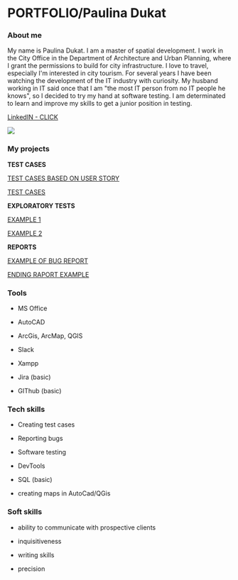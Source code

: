 # **PORTFOLIO/Paulina Dukat**

### About me

My name is Paulina Dukat. I am a master of spatial development. I work in the City Office in the Department of Architecture and Urban Planning, where I grant the permissions to build for city infrastructure. I love to travel, especially I'm interested in city tourism. For several years I have been watching the development of the IT industry with curiosity. My husband working in IT said once that I am "the most IT person from no IT people he knows", so I decided to try my hand at software testing. I am determinated to learn and improve my skills to get a junior position in testing. 

[LinkedIN - CLICK](www.linkedin.com/in/paulina-dukat-a5b52616b)

![](https://media.giphy.com/media/xFaOujGmCFHoI/giphy.gif)

### My projects

**TEST CASES**

[TEST CASES BASED ON USER STORY](https://docs.google.com/spreadsheets/d/1a5CcZHkxXNOqsvOUn6t_iRNmutyI7MzRRGe3EFDpcL8/edit?usp=sharing)

[TEST CASES ](https://docs.google.com/spreadsheets/d/1aJdtGjX23EDbuMYZd0WxBgJFTEXd28ce26LJ-b-C8TA/edit?usp=sharing)

**EXPLORATORY TESTS**

[EXAMPLE 1](https://docs.google.com/document/d/1leQafjG6w0TSUu7WEOSyP8hLsCNmrESgDq1Onno0lvg/edit?usp=sharing)

[EXAMPLE 2](https://docs.google.com/document/d/1CbSJ_kc7yGvm1VZ1YadWKeoKIE1_lpKVclB15Zu2AEI/edit?usp=sharing)

**REPORTS**

[EXAMPLE OF BUG REPORT](https://docs.google.com/document/d/1_U7dRavMEPdXdpny39uX4DJAGWdXxh4b-h3_sWoV1Ys/edit?usp=sharing)

[ENDING RAPORT EXAMPLE](https://docs.google.com/document/d/1TaioT1y4r_8HDZ-dIuCcO-L8V7ME7-nrGjqKv2-8GDk/edit?usp=sharing)

### Tools

- MS Office 

- AutoCAD

- ArcGis, ArcMap, QGIS

- Slack

- Xampp

- Jira (basic)

- GIThub (basic)

### Tech skills

- Creating test cases

- Reporting bugs

- Software testing

- DevTools

- SQL (basic)

- creating maps in AutoCad/QGis

### Soft skills

- ability to communicate with prospective clients

- inquisitiveness

- writing skills

- precision 
